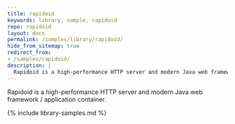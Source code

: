 ```yaml
---
title: rapidoid
keywords: library, sample, rapidoid
repo: rapidoid
layout: docs
permalink: /samples/library/rapidoid/
hide_from_sitemap: true
redirect_from:
- /samples/rapidoid/
description: |
  Rapidoid is a high-performance HTTP server and modern Java web framework / application container.
---
```


Rapidoid is a high-performance HTTP server and modern Java web framework / application container.


{% include library-samples.md %}
